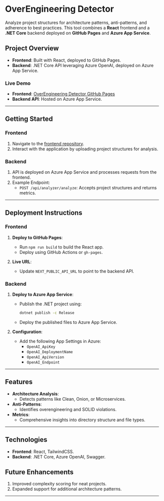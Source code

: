 # OverEngineering Detector

Analyze project structures for architecture patterns, anti-patterns, and adherence to best practices. This tool combines a **React** frontend and a **.NET Core** backend deployed on **GitHub Pages** and **Azure App Service**.

## Project Overview

- **Frontend**: Built with React, deployed to GitHub Pages.
- **Backend**: .NET Core API leveraging Azure OpenAI, deployed on Azure App Service.

### Live Demo

- **Frontend**: [OverEngineering Detector GitHub Pages](https://glglak.github.io/over-engineering-detector/)
- **Backend API**: Hosted on Azure App Service.

---

## Getting Started

### Frontend

1. Navigate to the [frontend repository](https://glglak.github.io/over-engineering-detector/).
2. Interact with the application by uploading project structures for analysis.

### Backend

1. API is deployed on Azure App Service and processes requests from the frontend.
2. Example Endpoint:
   - `POST /api/analyzer/analyze`: Accepts project structures and returns metrics.

---

## Deployment Instructions

### Frontend

1. **Deploy to GitHub Pages**:
   - Run `npm run build` to build the React app.
   - Deploy using GitHub Actions or `gh-pages`.

2. **Live URL**:
   - Update `NEXT_PUBLIC_API_URL` to point to the backend API.

### Backend

1. **Deploy to Azure App Service**:
   - Publish the .NET project using:
     ```bash
     dotnet publish -c Release
     ```
   - Deploy the published files to Azure App Service.

2. **Configuration**:
   - Add the following App Settings in Azure:
     - `OpenAI_ApiKey`
     - `OpenAI_DeploymentName`
     - `OpenAI_ApiVersion`
     - `OpenAI_Endpoint`

---

## Features

- **Architecture Analysis**:
  - Detects patterns like Clean, Onion, or Microservices.
- **Anti-Patterns**:
  - Identifies overengineering and SOLID violations.
- **Metrics**:
  - Comprehensive insights into directory structure and file types.

---

## Technologies

- **Frontend**: React, TailwindCSS.
- **Backend**: .NET Core, Azure OpenAI, Swagger.

## Future Enhancements

1. Improved complexity scoring for neat projects.
2. Expanded support for additional architecture patterns.

---
